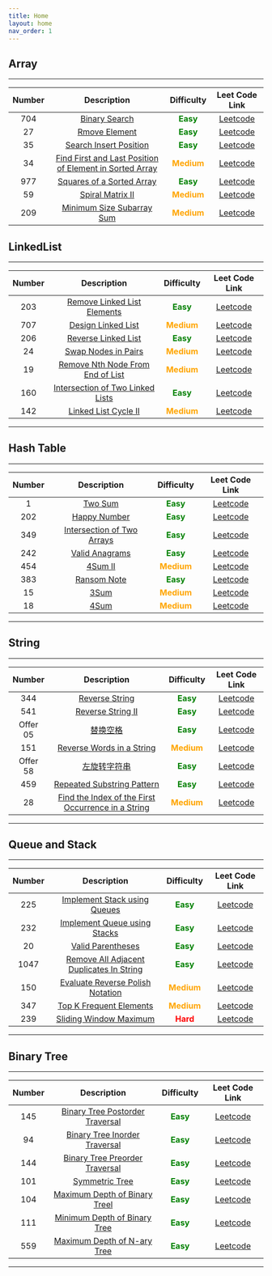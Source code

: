 ```yaml
---
title: Home
layout: home
nav_order: 1
---
```


## **Array**

---

| Number |                                        Description                                        |                  Difficulty                  |                                           Leet Code Link                                           |
| :----: | :---------------------------------------------------------------------------------------: | :------------------------------------------: | :------------------------------------------------------------------------------------------------: |
|  704   |                     [Binary Search](./doc/Array/2023-04-05-704.html)                      |  **<span style="color:green">Easy</span>**   |                      [Leetcode](https://leetcode.com/problems/binary-search/)                      |
|   27   |                      [Rmove Element](./doc/Array/2023-04-05-27.html)                      |  **<span style="color:green">Easy</span>**   |                     [Leetcode](https://leetcode.com/problems/remove-element/)                      |
|   35   |                 [Search Insert Position](./doc/Array/2023-04-05-35.html)                  |  **<span style="color:green">Easy</span>**   |                 [Leetcode](https://leetcode.com/problems/search-insert-position/)                  |
|   34   | [Find First and Last Position of Element in Sorted Array](./doc/Array/2023-04-05-34.html) | **<span style="color:orange">Medium</span>** | [Leetcode](https://leetcode.com/problems/find-first-and-last-position-of-element-in-sorted-array/) |
|  977   |               [Squares of a Sorted Array](./doc/Array/2023-04-06-977.html)                |  **<span style="color:green">Easy</span>**   |                [Leetcode](https://leetcode.com/problems/squares-of-a-sorted-array/)                |
|   59   |                    [Spiral Matrix II](./doc/Array/2023-04-06-59.html)                     | **<span style="color:orange">Medium</span>** |                    [Leetcode](https://leetcode.com/problems/spiral-matrix-ii/)                     |
|  209   |               [Minimum Size Subarray Sum](./doc/Array/2023-04-06-209.html)                | **<span style="color:orange">Medium</span>** |                [Leetcode](https://leetcode.com/problems/minimum-size-subarray-sum/)                |

## **LinkedList**

---

| Number |                               Description                                |                  Difficulty                  |                               Leet Code Link                                |
| :----: | :----------------------------------------------------------------------: | :------------------------------------------: | :-------------------------------------------------------------------------: |
|  203   |   [Remove Linked List Elements](./doc/LinkedList/2023-04-07-203.html)    |  **<span style="color:green">Easy</span>**   |   [Leetcode](https://leetcode.com/problems/remove-linked-list-elements/)    |
|  707   |        [Design Linked List](./doc/LinkedList/2023-04-07-707.html)        | **<span style="color:orange">Medium</span>** |        [Leetcode](https://leetcode.com/problems/design-linked-list/)        |
|  206   |       [Reverse Linked List](./doc/LinkedList/2023-04-07-206.html)        |  **<span style="color:green">Easy</span>**   |       [Leetcode](https://leetcode.com/problems/reverse-linked-list/)        |
|   24   |        [Swap Nodes in Pairs](./doc/LinkedList/2023-04-07-24.html)        | **<span style="color:orange">Medium</span>** |       [Leetcode](https://leetcode.com/problems/swap-nodes-in-pairs/)        |
|   19   | [Remove Nth Node From End of List](./doc/LinkedList/2023-04-07-19.html)  | **<span style="color:orange">Medium</span>** | [Leetcode](https://leetcode.com/problems/remove-nth-node-from-end-of-list/) |
|  160   | [Intersection of Two Linked Lists](./doc/LinkedList/2023-04-07-160.html) |  **<span style="color:green">Easy</span>**   | [Leetcode](https://leetcode.com/problems/intersection-of-two-linked-lists/) |
|  142   |       [Linked List Cycle II](./doc/LinkedList/2023-04-07-142.html)       | **<span style="color:orange">Medium</span>** |       [Leetcode](https://leetcode.com/problems/linked-list-cycle-ii/)       |

---

## **Hash Table**

---

| Number |                            Description                            |                  Difficulty                  |                            Leet Code Link                             |
| :----: | :---------------------------------------------------------------: | :------------------------------------------: | :-------------------------------------------------------------------: |
|   1    |           [Two Sum](./doc/HashTable/2023-04-10-1.html)            |  **<span style="color:green">Easy</span>**   |          [Leetcode](https://leetcode.com/problems/two-sum/)           |
|  202   |        [Happy Number](./doc/HashTable/2023-04-10-202.html)        |  **<span style="color:green">Easy</span>**   |        [Leetcode](https://leetcode.com/problems/happy-number/)        |
|  349   | [Intersection of Two Arrays](./doc/HashTable/2023-04-10-349.html) |  **<span style="color:green">Easy</span>**   | [Leetcode](https://leetcode.com/problems/intersection-of-two-arrays/) |
|  242   |      [ Valid Anagrams](./doc/HashTable/2023-04-10-242.html)       |  **<span style="color:green">Easy</span>**   |       [Leetcode](https://leetcode.com/problems/valid-anagram/)        |
|  454   |                [4Sum II](./doc/HashTable/454.html)                | **<span style="color:orange">Medium</span>** |           [Leetcode](https://leetcode.cn/problems/4sum-ii/)           |
|  383   |              [Ransom Note](./doc/HashTable/383.html)              |  **<span style="color:green">Easy</span>**   |         [Leetcode](https://leetcode.cn/problems/ransom-note/)         |
|   15   |                  [3Sum](./doc/HashTable/15.html)                  | **<span style="color:orange">Medium</span>** |            [Leetcode](https://leetcode.cn/problems/3sum/)             |
|   18   |                  [4Sum](./doc/HashTable/18.html)                  | **<span style="color:orange">Medium</span>** |            [Leetcode](https://leetcode.cn/problems/4sum/)             |

---

## **String**

---

|  Number  |                                Description                                 |                  Difficulty                  |                                        Leet Code Link                                        |
| :------: | :------------------------------------------------------------------------: | :------------------------------------------: | :------------------------------------------------------------------------------------------: |
|   344    |                  [Reverse String](./doc/String/344.html)                   |  **<span style="color:green">Easy</span>**   |                   [Leetcode](https://leetcode.cn/problems/reverse-string/)                   |
|   541    |                 [Reverse String II](./doc/String/541.html)                 |  **<span style="color:green">Easy</span>**   |                 [Leetcode](https://leetcode.cn/problems/reverse-string-ii/)                  |
| Offer 05 |                   [替换空格](./doc/String/offer05.html)                    |  **<span style="color:green">Easy</span>**   |                [Leetcode](https://leetcode.cn/problems/ti-huan-kong-ge-lcof/)                |
|   151    |            [ Reverse Words in a String](./doc/String/151.html)             | **<span style="color:orange">Medium</span>** |             [Leetcode](https://leetcode.cn/problems/reverse-words-in-a-string/)              |
| Offer 58 |                 [左旋转字符串](./doc/String/offer58.html)                  |  **<span style="color:green">Easy</span>**   |          [Leetcode](https://leetcode.cn/problems/zuo-xuan-zhuan-zi-fu-chuan-lcof/)           |
|   459    |            [Repeated Substring Pattern](./doc/String/459.html)             |  **<span style="color:green">Easy</span>**   |             [Leetcode](https://leetcode.cn/problems/repeated-substring-pattern/)             |
|    28    | [Find the Index of the First Occurrence in a String](./doc/String/28.html) | **<span style="color:orange">Medium</span>** | [Leetcode](https://leetcode.cn/problems/find-the-index-of-the-first-occurrence-in-a-string/) |

---

## **Queue and Stack**

---

| Number |                               Description                               |                  Difficulty                  |                                   Leet Code Link                                   |
| :----: | :---------------------------------------------------------------------: | :------------------------------------------: | :--------------------------------------------------------------------------------: |
|  225   |       [Implement Stack using Queues](./doc/Queue&Stack/225.html)        |  **<span style="color:green">Easy</span>**   |       [Leetcode](https://leetcode.cn/problems/implement-stack-using-queues/)       |
|  232   |       [Implement Queue using Stacks](./doc/Queue&Stack/232.html)        |  **<span style="color:green">Easy</span>**   |       [Leetcode](https://leetcode.cn/problems/implement-queue-using-stacks/)       |
|   20   |             [Valid Parentheses](./doc/Queue&Stack/20.html)              |  **<span style="color:green">Easy</span>**   |            [Leetcode](https://leetcode.cn/problems/valid-parentheses/)             |
|  1047  | [Remove All Adjacent Duplicates In String](./doc/Queue&Stack/1047.html) |  **<span style="color:green">Easy</span>**   | [Leetcode](https://leetcode.cn/problems/remove-all-adjacent-duplicates-in-string/) |
|  150   |     [Evaluate Reverse Polish Notation](./doc/Queue&Stack/150.html)      | **<span style="color:orange">Medium</span>** |     [Leetcode](https://leetcode.cn/problems/evaluate-reverse-polish-notation/)     |
|  347   |          [Top K Frequent Elements](./doc/Queue&Stack/347.html)          | **<span style="color:orange">Medium</span>** |         [Leetcode](https://leetcode.cn/problems/top-k-frequent-elements/)          |
|  239   |          [Sliding Window Maximum](./doc/Queue&Stack/239.html)           |   **<span style="color:red">Hard</span>**    |          [Leetcode](https://leetcode.cn/problems/sliding-window-maximum/)          |

---

## **Binary Tree**

---

| Number |                         Description                          |                Difficulty                 |                              Leet Code Link                               |
| :----: | :----------------------------------------------------------: | :---------------------------------------: | :-----------------------------------------------------------------------: |
|  145   | [Binary Tree Postorder Traversal](./doc/BinaryTree/145.html) | **<span style="color:green">Easy</span>** | [Leetcode](https://leetcode.cn/problems/binary-tree-postorder-traversal/) |
|   94   |  [Binary Tree Inorder Traversal](./doc/BinaryTree/94.html)   | **<span style="color:green">Easy</span>** |  [Leetcode](https://leetcode.cn/problems/binary-tree-inorder-traversal/)  |
|  144   | [Binary Tree Preorder Traversal](./doc/BinaryTree/144.html)  | **<span style="color:green">Easy</span>** | [Leetcode](https://leetcode.cn/problems/binary-tree-preorder-traversal/)  |
|  101   |         [Symmetric Tree](./doc/BinaryTree/101.html)          | **<span style="color:green">Easy</span>** |         [Leetcode](https://leetcode.cn/problems/symmetric-tree/)          |
|  104   |  [Maximum Depth of Binary Treel](./doc/BinaryTree/104.html)  | **<span style="color:green">Easy</span>** |  [Leetcode](https://leetcode.cn/problems/maximum-depth-of-binary-tree/)   |
|  111   |  [Minimum Depth of Binary Tree](./doc/BinaryTree/111.html)   | **<span style="color:green">Easy</span>** |  [Leetcode](https://leetcode.cn/problems/minimum-depth-of-binary-tree/)   |
|  559   |   [Maximum Depth of N-ary Tree](./doc/BinaryTree/559.html)   | **<span style="color:green">Easy</span>** |   [Leetcode](https://leetcode.cn/problems/maximum-depth-of-n-ary-tree/)   |

---

<!--
| Number |     Description     |                  Difficulty                  | Leet Code Link |
| :----: | :-----------------: | :------------------------------------------: | :------------: | --- | --- | ------------------- | -------------------------------------------- | ------------- |
|   X    | [X](./doc/X/X.html) | **<span style="color:orange">Medium</span>** | [Leetcode](X)  |
|   X    | [X](./doc/X/X.html) |  **<span style="color:green">Easy</span>**   | [Leetcode](X)  |     | X   | [X](./doc/X/X.html) | **<span style="color:orange">Medium</span>** | [Leetcode](X) |
|   X    | [X](./doc/X/X.html) |  **<span style="color:green">Easy</span>**   | [Leetcode](X)  |     | X   | [X](./doc/X/X.html) | **<span style="color:orange">Medium</span>** | [Leetcode](X) |
|   X    | [X](./doc/X/X.html) | **<span style="color:orange">Medium</span>** | [Leetcode](X)  |
-->
